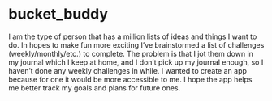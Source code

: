 # bucket_buddy
I am the type of person that has a million lists of ideas and things I want to do. In hopes to make fun more exciting I’ve brainstormed a list of challenges (weekly/monthly/etc.) to complete. The problem is that I jot them down in my journal which I keep at home, and I don’t pick up my journal enough, so I haven’t done any weekly challenges in while.  I wanted to create an app because for one it would be more accessible to me. I hope the app helps me better track my goals and plans for future ones. 
